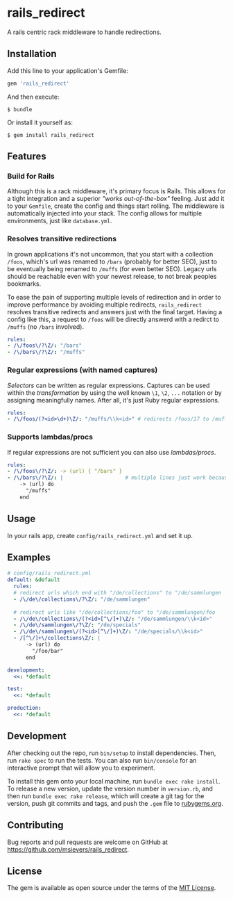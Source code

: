 # rails_redirect

A rails centric rack middleware to handle redirections.

## Installation

Add this line to your application's Gemfile:

```ruby
gem 'rails_redirect'
```

And then execute:

    $ bundle

Or install it yourself as:

    $ gem install rails_redirect

## Features

### Build for Rails

Although this is a rack middleware, it's primary focus is Rails. This allows for a tight integration and a superior *"works out-of-the-box"* feeling. Just add it to your `Gemfile`, create the config and things start rolling. The middleware is automatically injected into your stack. The config allows for multiple environments, just like `database.yml`.

### Resolves transitive redirections

In grown applications it's not uncommon, that you start with a collection `/foos`, which's url was renamed to `/bars` (probably for better SEO), just to be eventually being renamed to `/muffs` (for even better SEO). Legacy urls should be reachable even with your newest release, to not break peoples bookmarks.

To ease the pain of supporting multiple levels of redirection and in order to improve performance by avoiding multiple redirects, `rails_redirect` resolves transitive redirects and answers just with the final target. Having a config like this, a request to `/foos` will be directly answerd with a redirct to `/muffs` (no `/bars` involved).

```yaml
rules:
- /\/foos\/?\Z/: "/bars"
- /\/bars\/?\Z/: "/muffs"
```

### Regular expressions (with named captures)

*Selectors* can be written as regular expressions. Captures can be used within the *transformation* by using the well known `\1`, `\2`, `...` notation or by assigning meaningfully names. After all, it's just Ruby regular expressions.

```yaml
rules:
- /\/foos/(?<id>\d+)\Z/: "/muffs/\\k<id>" # redirects /foos/17 to /muffs/17
```

### Supports lambdas/procs

If regular expressions are not sufficient you can also use *lambdas/procs*.

```yaml
rules:
- /\/foos\/?\Z/: -> (url) { "/bars" }
- /\/bars\/?\Z/: |                    # multiple lines just work because of YAML
    -> (url) do
      "/muffs"
    end
```

## Usage

In your rails app, create `config/rails_redirect.yml` and set it up.

## Examples

```yaml
# config/rails_redirect.yml
default: &default
  rules:
  # redirect urls which end with "/de/collections" to "/de/sammlungen
  - /\/de\/collections\/?\Z/: "/de/sammlungen"
  
  # redirect urls like "/de/collections/foo" to "/de/sammlungen/foo
  - /\/de\/collections\/(?<id>[^\/]+)\Z/: "/de/sammlungen/\\k<id>"
  - /\/de\/sammlungen\/?\Z/: "/de/specials"
  - /\/de\/sammlungen\/(?<id>[^\/]+)\Z/: "/de/specials/\\k<id>"
  - /[^\/]+\/collections\Z/: |
      -> (url) do
        "/foo/bar"
      end

development:
  <<: *default

test:
  <<: *default

production:
  <<: *default
```

## Development

After checking out the repo, run `bin/setup` to install dependencies. Then, run `rake spec` to run the tests. You can also run `bin/console` for an interactive prompt that will allow you to experiment.

To install this gem onto your local machine, run `bundle exec rake install`. To release a new version, update the version number in `version.rb`, and then run `bundle exec rake release`, which will create a git tag for the version, push git commits and tags, and push the `.gem` file to [rubygems.org](https://rubygems.org).

## Contributing

Bug reports and pull requests are welcome on GitHub at https://github.com/msievers/rails_redirect.

## License

The gem is available as open source under the terms of the [MIT License](http://opensource.org/licenses/MIT).

